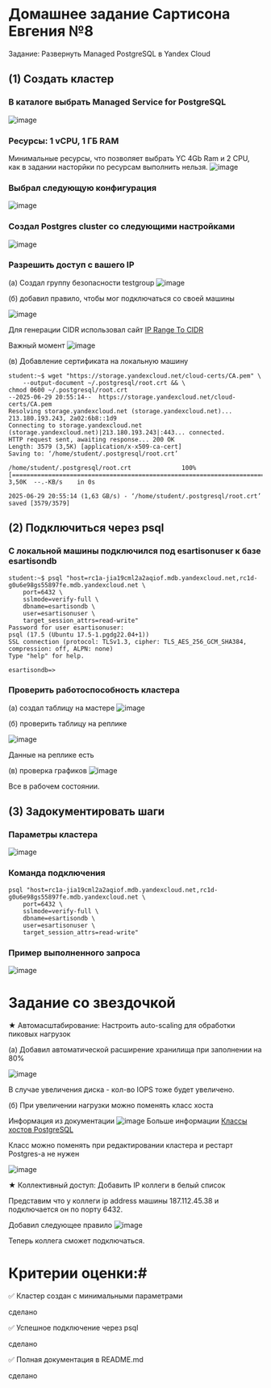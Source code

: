 # Домашнее задание Сартисона Евгения №8
Задание: Развернуть Managed PostgreSQL в Yandex Cloud

## **(1) Создать кластер**

### В каталоге выбрать Managed Service for PostgreSQL
![image](https://github.com/user-attachments/assets/59172540-c585-48fb-8dd7-2bfc1127cf4f)

### Ресурсы: 1 vCPU, 1 ГБ RAM
Минимальные ресурсы, что позволяет выбрать YC 4Gb Ram и 2 СPU, как в задании насторйки по ресурсам выполнить нельзя.
![image](https://github.com/user-attachments/assets/cfb1cac9-9caa-446b-9717-ebba226d618e)


### Выбрал следующую конфигурация
![image](https://github.com/user-attachments/assets/3138052b-9367-4559-b0c6-161a73647826)

### Создал Postgres cluster со следующими настройками

![image](https://github.com/user-attachments/assets/499da419-5137-4cdf-9d2b-955323a2cbed)




### Разрешить доступ с вашего IP
(a) Создал группу безопасности testgroup
![image](https://github.com/user-attachments/assets/7aefdd50-b3c8-4c11-9d34-191f8a63fcc8)

(б) добавил правило, чтобы мог подключаться со своей машины

![image](https://github.com/user-attachments/assets/8cf72197-963c-4ed3-9550-ee758f6d5483)

Для генерации CIDR использовал сайт [IP Range To CIDR](https://www.ipaddressguide.com/cidr)

Важный момент
![image](https://github.com/user-attachments/assets/b7f4e276-cb93-4b68-8f59-d77362addf44)


(в) Добавление сертификата на локальную машину
```
student:~$ wget "https://storage.yandexcloud.net/cloud-certs/CA.pem" \
    --output-document ~/.postgresql/root.crt && \
chmod 0600 ~/.postgresql/root.crt
--2025-06-29 20:55:14--  https://storage.yandexcloud.net/cloud-certs/CA.pem
Resolving storage.yandexcloud.net (storage.yandexcloud.net)... 213.180.193.243, 2a02:6b8::1d9
Connecting to storage.yandexcloud.net (storage.yandexcloud.net)|213.180.193.243|:443... connected.
HTTP request sent, awaiting response... 200 OK
Length: 3579 (3,5K) [application/x-x509-ca-cert]
Saving to: ‘/home/student/.postgresql/root.crt’

/home/student/.postgresql/root.crt              100%[=====================================================================================================>]   3,50K  --.-KB/s    in 0s      

2025-06-29 20:55:14 (1,63 GB/s) - ‘/home/student/.postgresql/root.crt’ saved [3579/3579]
```






## **(2) Подключиться через psql**

### С локальной машины подключился под esartisonuser к базе esartisondb
```
student:~$ psql "host=rc1a-jia19cml2a2aqiof.mdb.yandexcloud.net,rc1d-g0u6e98gs55897fe.mdb.yandexcloud.net \
    port=6432 \
    sslmode=verify-full \
    dbname=esartisondb \
    user=esartisonuser \
    target_session_attrs=read-write"
Password for user esartisonuser: 
psql (17.5 (Ubuntu 17.5-1.pgdg22.04+1))
SSL connection (protocol: TLSv1.3, cipher: TLS_AES_256_GCM_SHA384, compression: off, ALPN: none)
Type "help" for help.

esartisondb=> 
```

### Проверить работоспособность кластера
(a) создал таблицу на мастере
![image](https://github.com/user-attachments/assets/4f423089-a5b5-4976-b878-8aeb90bb75b0)


(б) проверить таблицу на реплике

![image](https://github.com/user-attachments/assets/4ba09501-6c6a-4c06-9442-60ef6aae55d4)

Данные на реплике есть

(в) проверка графиков
![image](https://github.com/user-attachments/assets/d74b6059-8e8b-4037-a326-0a14bc64d2ee)

Все в рабочем состоянии.



## **(3) Задокументировать шаги**

### Параметры кластера
![image](https://github.com/user-attachments/assets/499da419-5137-4cdf-9d2b-955323a2cbed)

### Команда подключения
```
psql "host=rc1a-jia19cml2a2aqiof.mdb.yandexcloud.net,rc1d-g0u6e98gs55897fe.mdb.yandexcloud.net \
    port=6432 \
    sslmode=verify-full \
    dbname=esartisondb \
    user=esartisonuser \
    target_session_attrs=read-write"
```
### Пример выполненного запроса
![image](https://github.com/user-attachments/assets/69762474-f714-42d7-a3d2-22140a1bfd9a)


# Задание со звездочкой # 

★ Автомасштабирование: Настроить auto-scaling для обработки пиковых нагрузок

(a) Добавил автоматической расширение хранилища при заполнении на 80%

![image](https://github.com/user-attachments/assets/072f49f8-6866-4503-a971-b7506c2dcbb9)

В случае увеличения диска - кол-во IOPS тоже будет увеличено. 

(б) При увеличении нагрузки можно поменять класс хоста

Информация из документации
![image](https://github.com/user-attachments/assets/2657301f-367f-48c9-b614-c7a66372816b)
Больше информации [Классы хостов PostgreSQL](https://yandex.cloud/ru/docs/managed-postgresql/concepts/instance-types)

Класс можно поменять при редактировании кластера и рестарт Postgres-а не нужен

![image](https://github.com/user-attachments/assets/158edeff-9575-4d18-96ba-8025df92fde6)


★ Коллективный доступ: Добавить IP коллеги в белый список

Представим что у коллеги ip address машины 187.112.45.38 и подключается он по порту 6432.

Добавил следующее правило
![image](https://github.com/user-attachments/assets/90fc1b34-ce00-451a-b5ca-e7e00ff7dd65)

Теперь коллега сможет подключаться. 


# Критерии оценки:#
✅ Кластер создан с минимальными параметрами

сделано

✅ Успешное подключение через psql

сделано

✅ Полная документация в README.md

сделано
